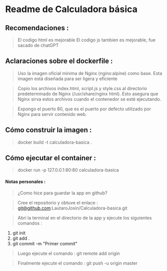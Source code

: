 # Readme de Calculadora básica

## Recomendaciones :

> El codigo html es mejorable 
> El codigo js tambien es mejorable, fue sacado de chatGPT

## Aclaraciones sobre el dockerfile :

> Uso la imagen oficial mínima de Nginx (nginx:alpine) como base. Esta imagen está diseñada para ser ligera y eficiente

> Copio los archivos index.html, script.js y style.css al directorio predeterminado de Nginx (/usr/share/nginx html). Esto asegura que Nginx sirva estos archivos cuando el contenedor se esté ejecutando.

> Expongo el puerto 80, que es el puerto por defecto utilizado por Nginx para servir contenido web.

## Cómo construir la imagen :

> docker build -t calculadora-basica .

## Cómo ejecutar el container :

> docker run -p 127.0.0.1:80:80 calculadora-basica

#### Notas personales : 

> ¿Como hice para guardar la app en github?

> Cree el repositorio y obtuve el enlace : git@github.com:LautaroJosin/Calculadora-basica.git

> Abri la terminal en el directorio de la app y ejecute los siguientes comandos :

1. git init
2. git add .
3. git commit -m "Primer commit"

> Luego ejecute el comando : git remote add origin <tu-enlace>

> Finalmente ejecute el comando : git push -u origin master